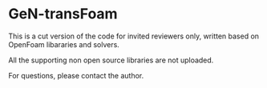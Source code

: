 # GeN-transFoam
This is a cut version of the code for invited reviewers only, written based on OpenFoam libararies and solvers.

All the supporting non open source libraries are not uploaded.

For questions, please contact the author.
